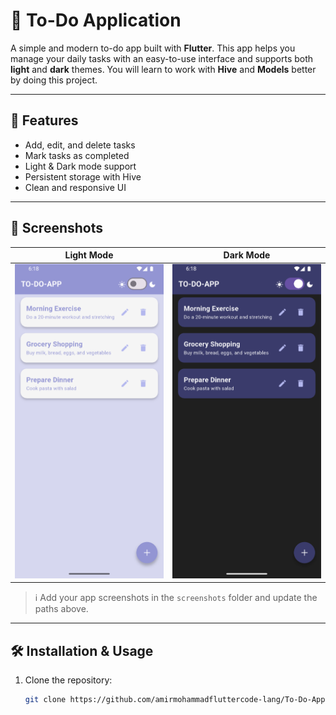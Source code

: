 # 📝 To-Do Application

A simple and modern to-do app built with **Flutter**.
This app helps you manage your daily tasks with an easy-to-use interface and supports both **light** and **dark** themes.
You will learn to work with **Hive** and **Models** better by doing this project.

---

## 🚀 Features
- Add, edit, and delete tasks
- Mark tasks as completed
- Light & Dark mode support
- Persistent storage with Hive
- Clean and responsive UI

---

## 📸 Screenshots

| Light Mode | Dark Mode |
|------------|-----------|
| ![Light Screenshot](assets/ScreenShot/LightPage.png) | ![Dark Screenshot](assets/ScreenShot/DarkPage.png) |

> ℹ️ Add your app screenshots in the `screenshots` folder and update the paths above.

---

## 🛠️ Installation & Usage
1. Clone the repository:
   ```bash
   git clone https://github.com/amirmohammadfluttercode-lang/To-Do-Application.git
